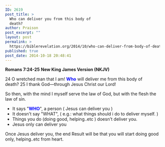 ```yaml
---
ID: 2619
post_title: >
  Who can deliver you from this body of
  death?
author: Praison
post_excerpt: ""
layout: post
permalink: >
  https://biblerevelation.org/2014/10/who-can-deliver-from-body-of-death/
published: true
post_date: 2014-10-18 20:48:41
---
```

<strong>Romans 7:24-25</strong>
<strong> New King James Version (NKJV)</strong>

24 O wretched man that I am! <span style="color: #0000ff;"><strong>Who</strong></span> will deliver me from this body of death? 25 I thank God—through Jesus Christ our Lord!

So then, with the mind I myself serve the law of God, but with the flesh the law of sin.
<ul>
	<li>It says "<span style="color: #0000ff;"><strong>WHO</strong></span>", a person ( Jesus can deliver you )</li>
	<li>It doesn't say "WHAT", ( e.g.: what things should i do to deliver myself. )</li>
	<li>Things you do (doing good, helping..etc ) doesn't deliver you.</li>
	<li>Jesus only can deliver you</li>
</ul>
Once Jesus deliver you, the end Result will be that you will start doing good only, helping..etc from heart.
